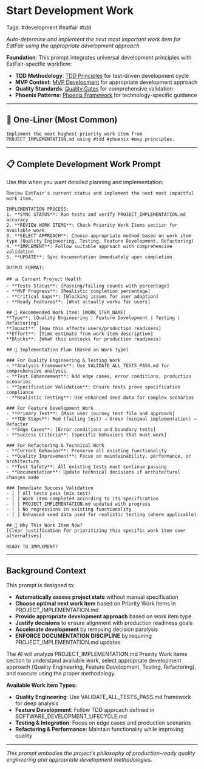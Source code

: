 # Start Development Work

Tags: #development #eatfair #tdd

*Auto-determine and implement the next most important work item for EatFair using the appropriate development approach.*

**Foundation**: This prompt integrates universal development principles with EatFair-specific workflow:
- **TDD Methodology**: [TDD Principles](tdd_principles.md) for test-driven development cycle
- **MVP Context**: [MVP Development](mvp_development.md) for appropriate development approach
- **Quality Standards**: [Quality Gates](quality_gates.md) for comprehensive validation
- **Phoenix Patterns**: [Phoenix Framework](phoenix.md) for technology-specific guidance

---

## 🚀 One-Liner (Most Common)

```
Implement the next highest-priority work item from PROJECT_IMPLEMENTATION.md using #tdd #phoenix #mvp principles.
```

---

## 📋 Complete Development Work Prompt

Use this when you want detailed planning and implementation:

```
Review EatFair's current status and implement the next most impactful work item.

IMPLEMENTATION PROCESS:
1. **SYNC STATUS**: Run tests and verify PROJECT_IMPLEMENTATION.md accuracy
2. **REVIEW WORK ITEMS**: Check Priority Work Items section for available work
3. **SELECT APPROACH**: Choose appropriate method based on work item type (Quality Engineering, Testing, Feature Development, Refactoring)
4. **IMPLEMENT**: Follow suitable approach with comprehensive validation
5. **UPDATE**: Sync documentation immediately upon completion

OUTPUT FORMAT:

## 📊 Current Project Health
- **Tests Status**: [Passing/failing counts with percentage]
- **MVP Progress**: [Realistic completion percentage]
- **Critical Gaps**: [Blocking issues for user adoption]
- **Ready Features**: [What actually works for users]

## 🎯 Recommended Work Item: [WORK_ITEM_NAME]
**Type**: [Quality Engineering | Feature Development | Testing | Refactoring]
**Impact**: [How this affects users/production readiness]
**Effort**: [Time estimate from work item description]
**Blocks**: [What this unblocks for production readiness]

## 🧪 Implementation Plan (Based on Work Type)

### For Quality Engineering & Testing Work
- **Analysis Framework**: Use VALIDATE_ALL_TESTS_PASS.md for comprehensive analysis
- **Test Enhancement**: Add edge cases, error conditions, production scenarios
- **Specification Validation**: Ensure tests prove specification compliance
- **Realistic Testing**: Use enhanced seed data for complex scenarios

### For Feature Development Work
- **Primary Test**: [Main user journey test file and approach]
- **TDD Steps**: Red (failing test) → Green (minimal implementation) → Refactor
- **Edge Cases**: [Error conditions and boundary tests]
- **Success Criteria**: [Specific behaviors that must work]

### For Refactoring & Technical Work
- **Current Behavior**: Preserve all existing functionality
- **Quality Improvement**: Focus on maintainability, performance, or architecture
- **Test Safety**: All existing tests must continue passing
- **Documentation**: Update technical decisions if architectural changes made

### Immediate Success Validation
- [ ] All tests pass (mix test)
- [ ] Work item completed according to its specification
- [ ] PROJECT_IMPLEMENTATION.md updated with progress
- [ ] No regressions in existing functionality
- [ ] Enhanced seed data used for realistic testing (where applicable)

## 🎯 Why This Work Item Now?
[Clear justification for prioritizing this specific work item over alternatives]

READY TO IMPLEMENT?
```

---

## Background Context

This prompt is designed to:
- **Automatically assess project state** without manual specification
- **Choose optimal next work item** based on Priority Work Items in PROJECT_IMPLEMENTATION.md
- **Provide appropriate development approach** based on work item type
- **Justify decisions** to ensure alignment with production readiness goals
- **Accelerate development** by removing decision paralysis
- **ENFORCE DOCUMENTATION DISCIPLINE** by requiring PROJECT_IMPLEMENTATION.md updates

The AI will analyze PROJECT_IMPLEMENTATION.md Priority Work Items section to understand available work, select appropriate development approach (Quality Engineering, Feature Development, Testing, Refactoring), and execute using the proper methodology.

**Available Work Item Types:**
- **Quality Engineering**: Use VALIDATE_ALL_TESTS_PASS.md framework for deep analysis
- **Feature Development**: Follow TDD approach defined in SOFTWARE_DEVELOPMENT_LIFECYCLE.md
- **Testing & Integration**: Focus on edge cases and production scenarios
- **Refactoring & Performance**: Maintain functionality while improving quality

---

*This prompt embodies the project's philosophy of production-ready quality engineering and appropriate development methodologies.*
